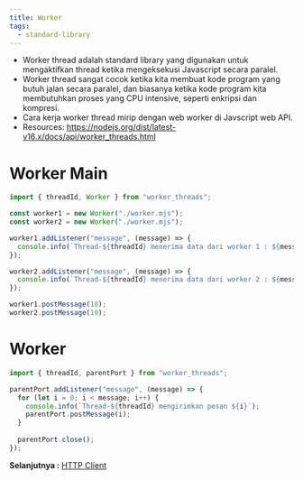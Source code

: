 ```yaml
---
title: Worker
tags:
  - standard-library
---
```


- Worker thread adalah standard library yang digunakan untuk mengaktifkan thread ketika mengeksekusi Javascript secara paralel.
- Worker thread sangat cocok ketika kita membuat kode program yang butuh jalan secara paralel, dan biasanya ketika kode program kita membutuhkan proses yang CPU intensive, seperti enkripsi dan kompresi.
- Cara kerja worker thread mirip dengan web worker di Javscript web API.
- Resources: https://nodejs.org/dist/latest-v16.x/docs/api/worker_threads.html

# Worker Main

```js
import { threadId, Worker } from "worker_threads";

const worker1 = new Worker("./worker.mjs");
const worker2 = new Worker("./worker.mjs");

worker1.addListener("message", (message) => {
  console.info(`Thread-${threadId} menerima data dari worker 1 : ${message}`);
});

worker2.addListener("message", (message) => {
  console.info(`Thread-${threadId} menerima data dari worker 2 : ${message}`);
});

worker1.postMessage(10);
worker2.postMessage(10);
```

# Worker

```js
import { threadId, parentPort } from "worker_threads";

parentPort.addListener("message", (message) => {
  for (let i = 0; i < message; i++) {
    console.info(`Thread-${threadId} mengirimkan pesan ${i}`);
    parentPort.postMessage(i);
  }
  
  parentPort.close();
});
```

**Selanjutnya :** [HTTP Client](httpclient.md)